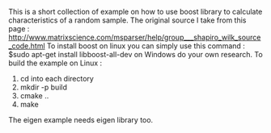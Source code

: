 This is a short collection of example on how to use boost library to calculate characteristics of a random sample.
The original source I take from this page : http://www.matrixscience.com/msparser/help/group___shapiro_wilk_source_code.html
To install boost on linux you can simply use this command : 
$sudo apt-get install libboost-all-dev
on Windows do your own research.
To build the example on Linux :
1. cd into each directory
2. mkdir -p build
3. cmake ..
4. make

The eigen example needs eigen library too.
